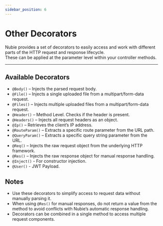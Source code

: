 ```yaml
---
sidebar_position: 6
---
```


# Other Decorators

Nubie provides a set of decorators to easily access and work with different parts of the HTTP request and response lifecycle.  
These can be applied at the parameter level within your controller methods.

---

## Available Decorators

- `@Body()` – Injects the parsed request body.
- `@File()` – Injects a single uploaded file from a multipart/form-data request.
- `@Files()` – Injects multiple uploaded files from a multipart/form-data request.
- `@Header()` – Method Level. Checks if the header is present.
- `@Headers()` – Injects all request headers as an object.
- `@Ip()` – Retrieves the client’s IP address.
- `@RouteParam()` – Extracts a specific route parameter from the URL path.
- `@QueryParam()` – Extracts a specific query string parameter from the URL.
- `@Req()` – Injects the raw request object from the underlying HTTP framework.
- `@Res()` – Injects the raw response object for manual response handling.
- `@Inject()` - For constructor injection.
- `@User()` - JWT Payload.

## Notes

- Use these decorators to simplify access to request data without manually parsing it.
- When using `@Res()` for manual responses, do not return a value from the method to avoid conflicts with Nubie’s automatic response handling.
- Decorators can be combined in a single method to access multiple request components.
